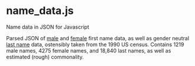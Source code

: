 # name_data.js
Name data in JSON for Javascript

Parsed JSON of [male](http://names.mongabay.com/male_names_alpha.htm) and 
[female](http://names.mongabay.com/female_names_alpha.htm) first name data, as well as gender neutral 
[last name](http://names.mongabay.com/most_common_surnames.htm) data, ostensibly taken from the 1990 US census.
Contains 1219 male names, 4275 female names, and 18,840 last names, as well as estimated (rough) commonality.
